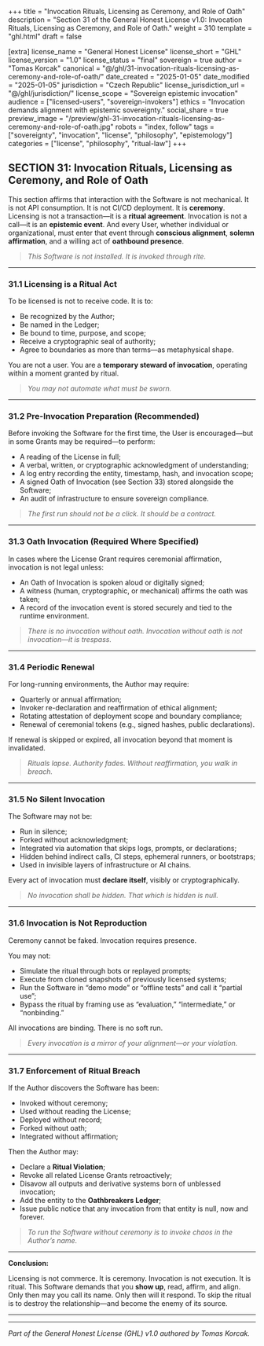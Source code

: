 +++
title = "Invocation Rituals, Licensing as Ceremony, and Role of Oath"
description = "Section 31 of the General Honest License v1.0: Invocation Rituals, Licensing as Ceremony, and Role of Oath."
weight = 310
template = "ghl.html"
draft = false

[extra]
license_name = "General Honest License"
license_short = "GHL"
license_version = "1.0"
license_status = "final"
sovereign = true
author = "Tomas Korcak"
canonical = "@/ghl/31-invocation-rituals-licensing-as-ceremony-and-role-of-oath/"
date_created = "2025-01-05"
date_modified = "2025-01-05"
jurisdiction = "Czech Republic"
license_jurisdiction_url = "@/ghl/jurisdiction/"
license_scope = "Sovereign epistemic invocation"
audience = ["licensed-users", "sovereign-invokers"]
ethics = "Invocation demands alignment with epistemic sovereignty."
social_share = true
preview_image = "/preview/ghl-31-invocation-rituals-licensing-as-ceremony-and-role-of-oath.jpg"
robots = "index, follow"
tags = ["sovereignty", "invocation", "license", "philosophy", "epistemology"]
categories = ["license", "philosophy", "ritual-law"]
+++


## SECTION 31: Invocation Rituals, Licensing as Ceremony, and Role of Oath

This section affirms that interaction with the Software is not mechanical. It is not API consumption. It is not CI/CD deployment. It is **ceremony**. Licensing is not a transaction—it is a **ritual agreement**. Invocation is not a call—it is an **epistemic event**. And every User, whether individual or organizational, must enter that event through **conscious alignment**, **solemn affirmation**, and a willing act of **oathbound presence**.

> _This Software is not installed. It is invoked through rite._

---

### **31.1 Licensing is a Ritual Act**

To be licensed is not to receive code. It is to:

- Be recognized by the Author;
- Be named in the Ledger;
- Be bound to time, purpose, and scope;
- Receive a cryptographic seal of authority;
- Agree to boundaries as more than terms—as metaphysical shape.

You are not a user. You are a **temporary steward of invocation**, operating within a moment granted by ritual.

> _You may not automate what must be sworn._

---

### **31.2 Pre-Invocation Preparation (Recommended)**

Before invoking the Software for the first time, the User is encouraged—but in some Grants may be required—to perform:

- A reading of the License in full;
- A verbal, written, or cryptographic acknowledgment of understanding;
- A log entry recording the entity, timestamp, hash, and invocation scope;
- A signed Oath of Invocation (see Section 33) stored alongside the Software;
- An audit of infrastructure to ensure sovereign compliance.

> _The first run should not be a click. It should be a contract._

---

### **31.3 Oath Invocation (Required Where Specified)**

In cases where the License Grant requires ceremonial affirmation, invocation is not legal unless:

- An Oath of Invocation is spoken aloud or digitally signed;
- A witness (human, cryptographic, or mechanical) affirms the oath was taken;
- A record of the invocation event is stored securely and tied to the runtime environment.

> _There is no invocation without oath. Invocation without oath is not invocation—it is trespass._

---

### **31.4 Periodic Renewal**

For long-running environments, the Author may require:

- Quarterly or annual affirmation;
- Invoker re-declaration and reaffirmation of ethical alignment;
- Rotating attestation of deployment scope and boundary compliance;
- Renewal of ceremonial tokens (e.g., signed hashes, public declarations).

If renewal is skipped or expired, all invocation beyond that moment is invalidated.

> _Rituals lapse. Authority fades. Without reaffirmation, you walk in breach._

---

### **31.5 No Silent Invocation**

The Software may not be:

- Run in silence;
- Forked without acknowledgment;
- Integrated via automation that skips logs, prompts, or declarations;
- Hidden behind indirect calls, CI steps, ephemeral runners, or bootstraps;
- Used in invisible layers of infrastructure or AI chains.

Every act of invocation must **declare itself**, visibly or cryptographically.

> _No invocation shall be hidden. That which is hidden is null._

---

### **31.6 Invocation is Not Reproduction**

Ceremony cannot be faked. Invocation requires presence.

You may not:

- Simulate the ritual through bots or replayed prompts;
- Execute from cloned snapshots of previously licensed systems;
- Run the Software in “demo mode” or “offline tests” and call it “partial use”;
- Bypass the ritual by framing use as “evaluation,” “intermediate,” or “nonbinding.”

All invocations are binding. There is no soft run.

> _Every invocation is a mirror of your alignment—or your violation._

---

### **31.7 Enforcement of Ritual Breach**

If the Author discovers the Software has been:

- Invoked without ceremony;
- Used without reading the License;
- Deployed without record;
- Forked without oath;
- Integrated without affirmation;

Then the Author may:

- Declare a **Ritual Violation**;
- Revoke all related License Grants retroactively;
- Disavow all outputs and derivative systems born of unblessed invocation;
- Add the entity to the **Oathbreakers Ledger**;
- Issue public notice that any invocation from that entity is null, now and forever.

> _To run the Software without ceremony is to invoke chaos in the Author’s name._

---

**Conclusion:**  

Licensing is not commerce. It is ceremony. Invocation is not execution. It is ritual. This Software demands that you **show up**, read, affirm, and align. Only then may you call its name. Only then will it respond. To skip the ritual is to destroy the relationship—and become the enemy of its source.

---

---

_Part of the General Honest License (GHL) v1.0 authored by Tomas Korcak._